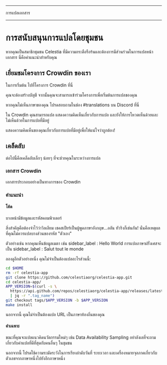 - - -
การแปลเอกสาร
- - -

# การสนับสนุนการแปลโดยชุมชน

หากคุณเป็นสมาชิกชุมชน Celestia ที่มีความกระตือรือร้นและต้องการมีส่วนร่วมในการแปลหน้าเอกสาร นี่คือคำแนะนำสำหรับคุณ

## เยี่ยมชมโครงการ Crowdin ของเรา

ในการเริ่มต้น ไปที่โครงการ Crowdin ที่นี่

คุณจะต้องสร้างบัญชี จากนั้นคุณจะสามารถเข้าร่วมโครงการเพื่อเริ่มต้นการแปลของคุณ

หากคุณไม่เห็นภาษาของคุณ โปรดสอบถามในช่อง #translations บน Discord ที่นี่

ใน Crowdin คุณสามารถแปล แสดงความคิดเห็นเกี่ยวกับการแปล และยังให้การโหวตเห็นด้วยและไม่เห็นด้วยในการแปลที่มีอยู่

แสดงความคิดเห็นของคุณเกี่ยวกับการแปลที่มีอยู่เพื่อให้แน่ใจว่าถูกต้อง!

## เคล็ดลับ

ต่อไปนี้คือเคล็ดลับเล็กๆ น้อยๆ ที่จะช่วยคุณในระหว่างการแปล

### เอกสาร Crowdin

เอกสารประกอบอย่างเป็นทางการของ Crowdin

### คำแนะนำ

#### โค้ด

บางหน้ามีข้อมูลและรหัสคอมพิวเตอร์

สิ่งสำคัญคือต้องจำไว้ว่าวิลเลียม เชคสเปียร์เป็นผู้พูดภาษาอังกฤษ...อลัน ทัวริงก็เช่นกัน! นั่นคือเหตุผลที่คุณไม่ควรแปลบางส่วนของรหัส "ตัวเอง"

ตัวอย่างเช่น หากคุณเห็นข้อมูลเมตา เช่น sidebar_label : Hello World การแปลภาษาฝรั่งเศสจะเป็น sidebar_label : Salut tout le monde

ลองดูอีกตัวอย่างหนึ่ง คุณไม่จำเป็นต้องแปลอะไรส่วนนี้:

```sh
cd $HOME
rm -rf celestia-app
git clone https://github.com/celestiaorg/celestia-app.git
cd celestia-app/
APP_VERSION=$(curl -s \
  https://api.github.com/repos/celestiaorg/celestia-app/releases/latest \
  | jq -r ".tag_name")
git checkout tags/$APP_VERSION -b $APP_VERSION
make install
```

นอกจากนี้ คุณไม่จำเป็นต้องแปล URL เป็นภาษาท้องถิ่นของคุณ

#### คำเฉพาะ

ขณะที่คุณจะแปลแนวคิดนวัตกรรมใหม่ๆ เช่น Data Availability Sampling อย่าลังเลที่จะถามเกี่ยวกับคำแปลที่ดีที่สุดกับคนอื่นๆ ในชุมชน

นอกจากนี้ โปรดใช้ความระมัดระวังในการเรียงลำดับวันที่ ระยะเวลา และเครื่องหมายจุลภาคเกี่ยวกับตัวเลขจากภาษาหนึ่งไปยังอีกภาษาหนึ่ง
